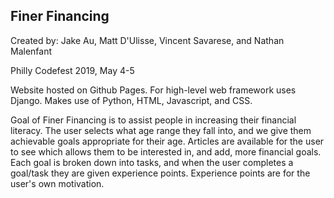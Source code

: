 Finer Financing
---------------

Created by:
Jake Au, Matt D'Ulisse, Vincent Savarese, and Nathan Malenfant

Philly Codefest 2019, May 4-5

Website hosted on Github Pages.  For high-level web framework uses Django.
Makes use of Python, HTML, Javascript, and CSS.

Goal of Finer Financing is to assist people in increasing their financial literacy.
The user selects what age range they fall into, and we give them achievable goals appropriate for their age.
Articles are available for the user to see which allows them to be interested in, and add, more financial goals.
Each goal is broken down into tasks, and when the user completes a goal/task they are given experience points.
Experience points are for the user's own motivation.

